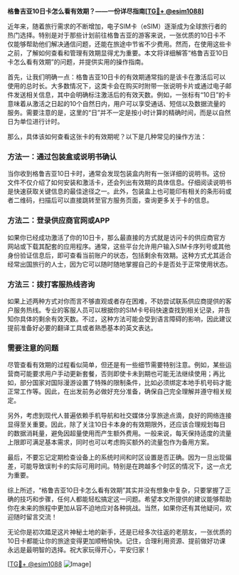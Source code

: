 **格鲁吉亚10日卡怎么看有效期？——一份详尽指南[[TG💪+ @esim1088](https://t.me/s/esim1088)]**

近年来，随着旅行需求的不断增加，电子SIM卡（eSIM）逐渐成为全球旅行者的热门选择。特别是对于那些计划前往格鲁吉亚的游客来说，一张优质的10日卡不仅能够帮助他们解决通信问题，还能在旅途中节省不少费用。然而，在使用这些卡之前，了解如何查看和管理有效期显得尤为重要。本文将详细解答“格鲁吉亚10日卡怎么看有效期”的问题，并提供实用的操作指南。

首先，让我们明确一点：格鲁吉亚10日卡的有效期通常指的是该卡在激活后可以使用的总时长。大多数情况下，这类卡会在购买时附带一张说明卡片或通过电子邮件发送相关信息，其中会明确标注激活后的有效天数。例如，一张标有“10日”的卡意味着从激活之日起的10个自然日内，用户可以享受通话、短信以及数据流量的服务。需要注意的是，这里的“日”并不一定是按小时计算的精确时间，而是以自然日为单位进行计时。

那么，具体该如何查看这张卡的有效期呢？以下是几种常见的操作方法：

### 方法一：通过包装盒或说明书确认
当你收到格鲁吉亚10日卡时，通常会发现包装盒内附有一张详细的说明书。这份文件不仅介绍了如何安装和激活卡，还会列出有效期的具体信息。仔细阅读说明书是快速获取关键信息的最佳途径之一。此外，包装盒上也可能印有相关的条形码或者二维码，扫描后可以直接跳转至官方服务页面，查询更多关于卡的信息。

### 方法二：登录供应商官网或APP
如果你已经成功激活了你的10日卡，那么最直接的方式就是访问卡的供应商官方网站或下载其配套的应用程序。通常，这些平台允许用户输入SIM卡序列号或其他身份验证信息后，即可查看当前账户的状态，包括剩余有效期。这种方式尤其适合经常出国旅行的人士，因为它可以随时随地掌握自己的卡是否处于正常使用状态。

### 方法三：拨打客服热线咨询
如果上述两种方式对你而言不够直观或者存在困难，不妨尝试联系供应商提供的客户服务热线。专业的客服人员可以根据你的SIM卡号码快速查找到相关记录，并告知你具体的剩余有效天数。不过，这种方法可能会受到语言障碍的影响，因此建议提前准备好必要的翻译工具或者熟悉基本的英文表达。

### 需要注意的问题

尽管查看有效期的过程看似简单，但还是有一些细节需要特别注意。例如，某些运营商可能要求用户手动更新套餐，否则即使卡未到期也可能无法继续使用；再比如，部分国家对国际漫游设置了特殊的限制条件，比如必须绑定本地手机号码才能正常工作等。因此，在出发前务必做好充分准备，确保自己完全理解并遵守相关规定。

另外，考虑到现代人普遍依赖手机导航和社交媒体分享旅途点滴，良好的网络连接显得至关重要。因此，除了关注10日卡本身的有效期限外，还应该合理规划每日的数据消耗量，避免因超量使用而产生额外费用。一般来说，每天保持适度的流量上限即可满足基本需求，同时也可以考虑购买额外的流量包作为备用方案。

最后，不要忘记定期检查设备上的系统时间和时区设置是否正确。因为一旦出现偏差，可能导致误判卡的实际可用时间。特别是在跨越多个时区的情况下，这一点尤为重要。

综上所述，“格鲁吉亚10日卡怎么看有效期”其实并没有想象中复杂，只要掌握了正确的技巧和步骤，任何人都能轻松搞定这一问题。希望本文所提供的建议能够帮助你在未来的旅程中更加从容不迫地应对各种挑战。当然，如果你还有其他疑问，欢迎随时留言交流！

无论你是初次踏足这片神秘土地的新手，还是已经多次往返的老朋友，一张优质的10日卡都能让你的旅途变得更加顺畅愉快。记住，合理利用资源、提前做好功课永远是最明智的选择。祝大家玩得开心，平安归家！

[[TG💪+ @esim1088](https://t.me/s/esim1088) ![Image](https://i.postimg.cc/4NQfJmqS/Snipaste-2025-05-13-00-14-12.png)]